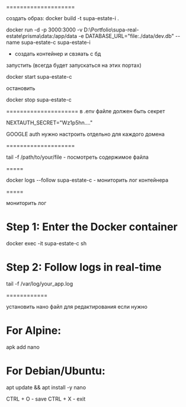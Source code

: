 ====================

создать образ: docker build -t supa-estate-i .

docker run -d -p 3000:3000 -v D:\Portfolio\supa-real-estate\prisma\data:/app/data -e DATABASE_URL="file:./data/dev.db" --name supa-estate-c supa-estate-i

- создать контейнер и свзяать с бд

запустить (всегда будет запускаться на этих портах)

docker start supa-estate-c

остановить

docker stop supa-estate-c

=====================
 в .env файле должен быть секрет

 NEXTAUTH_SECRET="Wz1p5hn...."

 GOOGLE auth нужно настроить отдельно для каждого домена

====================

tail -f /path/to/your/file - посмотреть содержимое файла

=====

docker logs --follow supa-estate-c - мониторить лог контейнера

=====

мониторить лог

# Step 1: Enter the Docker container
docker exec -it supa-estate-c sh

# Step 2: Follow logs in real-time
tail -f /var/log/your_app.log

============

установить нано файл для редактирования если нужно

# For Alpine:
apk add nano

# For Debian/Ubuntu:
apt update && apt install -y nano

CTRL + O - save CTRL + X - exit





